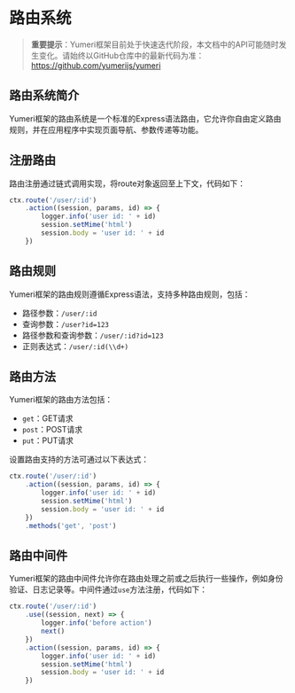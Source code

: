 # 路由系统

> **重要提示**：Yumeri框架目前处于快速迭代阶段，本文档中的API可能随时发生变化。请始终以GitHub仓库中的最新代码为准：https://github.com/yumerijs/yumeri

## 路由系统简介

Yumeri框架的路由系统是一个标准的Express语法路由，它允许你自由定义路由规则，并在应用程序中实现页面导航、参数传递等功能。

## 注册路由

路由注册通过链式调用实现，将route对象返回至上下文，代码如下：

```typescript
ctx.route('/user/:id')
    .action((session, params, id) => {
        logger.info('user id: ' + id)
        session.setMime('html')
        session.body = 'user id: ' + id
    })
```

## 路由规则

Yumeri框架的路由规则遵循Express语法，支持多种路由规则，包括：

- 路径参数：`/user/:id`
- 查询参数：`/user?id=123`
- 路径参数和查询参数：`/user/:id?id=123`
- 正则表达式：`/user/:id(\\d+)`

## 路由方法

Yumeri框架的路由方法包括：

- `get`：GET请求
- `post`：POST请求
- `put`：PUT请求

设置路由支持的方法可通过以下表达式：

```typescript
ctx.route('/user/:id')
    .action((session, params, id) => {
        logger.info('user id: ' + id)
        session.setMime('html')
        session.body = 'user id: ' + id
    })
    .methods('get', 'post')
```

## 路由中间件

Yumeri框架的路由中间件允许你在路由处理之前或之后执行一些操作，例如身份验证、日志记录等。中间件通过`use`方法注册，代码如下：

```typescript
ctx.route('/user/:id')
    .use((session, next) => {
        logger.info('before action')
        next()
    })
    .action((session, params, id) => {
        logger.info('user id: ' + id)
        session.setMime('html')
        session.body = 'user id: ' + id
    })
```